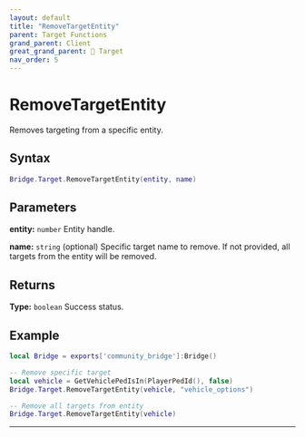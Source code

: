 ```yaml
---
layout: default
title: "RemoveTargetEntity"
parent: Target Functions
grand_parent: Client
great_grand_parent: 🎯 Target
nav_order: 5
---
```


# RemoveTargetEntity
Removes targeting from a specific entity.

## Syntax

```lua
Bridge.Target.RemoveTargetEntity(entity, name)
```

## Parameters

**entity:** `number`
Entity handle.

**name:** `string` (optional)
Specific target name to remove. If not provided, all targets from the entity will be removed.

## Returns

**Type:** `boolean`
Success status.

## Example

```lua
local Bridge = exports['community_bridge']:Bridge()

-- Remove specific target
local vehicle = GetVehiclePedIsIn(PlayerPedId(), false)
Bridge.Target.RemoveTargetEntity(vehicle, "vehicle_options")

-- Remove all targets from entity
Bridge.Target.RemoveTargetEntity(vehicle)
```

---